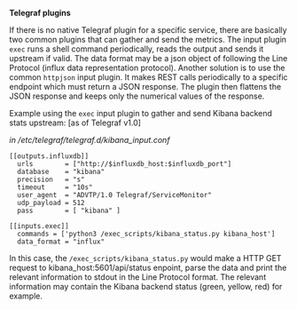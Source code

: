 **Telegraf plugins**

If there is no native Telegraf plugin for a specific service, there are basically two common plugins that can gather and send the metrics. The input plugin `exec` runs a shell command periodically, reads the output and sends it upstream if valid. The data format may be a json object of following the Line Protocol (influx data representation protocol). Another solution is to use the common `httpjson` input plugin. It makes REST calls periodically to a specific endpoint which must return a JSON response. The plugin then flattens the JSON response and keeps only the numerical values of the response.
 
Example using the `exec` input plugin to gather and send Kibana backend stats upstream:
[as of Telegraf v1.0]
 
*in /etc/telegraf/telegraf.d/kibana_input.conf*

```
[[outputs.influxdb]]
  urls        = ["http://$influxdb_host:$influxdb_port"]
  database    = "kibana"
  precision   = "s"
  timeout     = "10s"
  user_agent  = "ADVTP/1.0 Telegraf/ServiceMonitor"
  udp_payload = 512
  pass        = [ "kibana" ]
 
[[inputs.exec]]
  commands = ['python3 /exec_scripts/kibana_status.py kibana_host']
  data_format = "influx"
```
 
In this case, the `/exec_scripts/kibana_status.py` would make a HTTP GET request to
kibana_host:5601/api/status enpoint, parse the data and print the relevant information
to stdout in the Line Protocol format. The relevant information may contain the Kibana
backend status (green, yellow, red) for example.